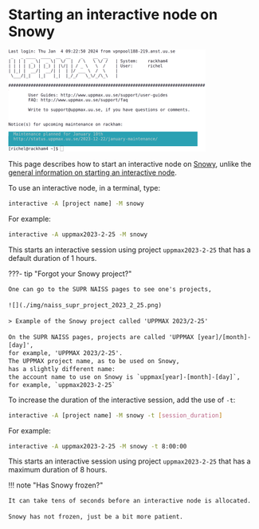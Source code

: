 # Starting an interactive node on Snowy

![](./img/login_rackham4_via_terminal_terminal_395_x_204.png)

This page describes how to start an interactive node on [Snowy](snowy.md),
unlike the [general information on starting an interactive node](start_interactive_node.md).

To use an interactive node, in a terminal, type:

```bash
interactive -A [project name] -M snowy
```

For example:

```bash
interactive -A uppmax2023-2-25 -M snowy
```

This starts an interactive session using project `uppmax2023-2-25`
that has a default duration of 1 hours.

???- tip "Forgot your Snowy project?"

    One can go to the SUPR NAISS pages to see one's projects,

    ![](./img/naiss_supr_project_2023_2_25.png)

    > Example of the Snowy project called 'UPPMAX 2023/2-25'

    On the SUPR NAISS pages, projects are called 'UPPMAX [year]/[month]-[day]',
    for example, 'UPPMAX 2023/2-25'.
    The UPPMAX project name, as to be used on Snowy, 
    has a slightly different name:
    the account name to use on Snowy is `uppmax[year]-[month]-[day]`,
    for example, `uppmax2023-2-25`

To increase the duration of the interactive session, 
add the use of `-t`:

```bash
interactive -A [project name] -M snowy -t [session_duration]
```

For example:

```bash
interactive -A uppmax2023-2-25 -M snowy -t 8:00:00
```

This starts an interactive session using project `uppmax2023-2-25`
that has a maximum duration of 8 hours.

!!! note "Has Snowy frozen?"

    It can take tens of seconds before an interactive node is allocated.

    Snowy has not frozen, just be a bit more patient.

